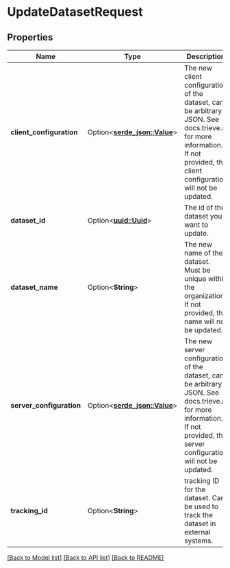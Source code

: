 # UpdateDatasetRequest

## Properties

Name | Type | Description | Notes
------------ | ------------- | ------------- | -------------
**client_configuration** | Option<[**serde_json::Value**](.md)> | The new client configuration of the dataset, can be arbitrary JSON. See docs.trieve.ai for more information. If not provided, the client configuration will not be updated. | [optional]
**dataset_id** | Option<[**uuid::Uuid**](uuid::Uuid.md)> | The id of the dataset you want to update. | [optional]
**dataset_name** | Option<**String**> | The new name of the dataset. Must be unique within the organization. If not provided, the name will not be updated. | [optional]
**server_configuration** | Option<[**serde_json::Value**](.md)> | The new server configuration of the dataset, can be arbitrary JSON. See docs.trieve.ai for more information. If not provided, the server configuration will not be updated. | [optional]
**tracking_id** | Option<**String**> | tracking ID for the dataset. Can be used to track the dataset in external systems. | [optional]

[[Back to Model list]](../README.md#documentation-for-models) [[Back to API list]](../README.md#documentation-for-api-endpoints) [[Back to README]](../README.md)


